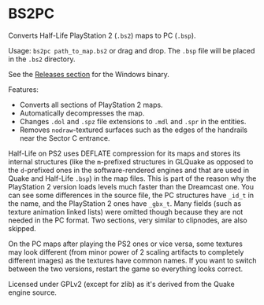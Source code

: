 BS2PC
=====

Converts Half-Life PlayStation 2 (`.bs2`) maps to PC (`.bsp`).

Usage: `bs2pc path_to_map.bs2` or drag and drop. The `.bsp` file will be placed in the `.bs2` directory.

See the [Releases section](/releases) for the Windows binary.

Features:
* Converts all sections of PlayStation 2 maps.
* Automatically decompresses the map.
* Changes `.dol` and `.spz` file extensions to `.mdl` and `.spr` in the entities.
* Removes `nodraw`-textured surfaces such as the edges of the handrails near the Sector C entrance.

Half-Life on PS2 uses DEFLATE compression for its maps and stores its internal structures (like the `m`-prefixed structures in GLQuake as opposed to the `d`-prefixed ones in the software-rendered engines and that are used in Quake and Half-Life `.bsp`) in the map files. This is part of the reason why the PlayStation 2 version loads levels much faster than the Dreamcast one. You can see some differences in the source file, the PC structures have `_id_t` in the name, and the PlayStation 2 ones have `_gbx_t`. Many fields (such as texture animation linked lists) were omitted though because they are not needed in the PC format. Two sections, very similar to clipnodes, are also skipped.

On the PC maps after playing the PS2 ones or vice versa, some textures may look different (from minor power of 2 scaling artifacts to completely different images) as the textures have common names. If you want to switch between the two versions, restart the game so everything looks correct.

Licensed under GPLv2 (except for zlib) as it's derived from the Quake engine source.
